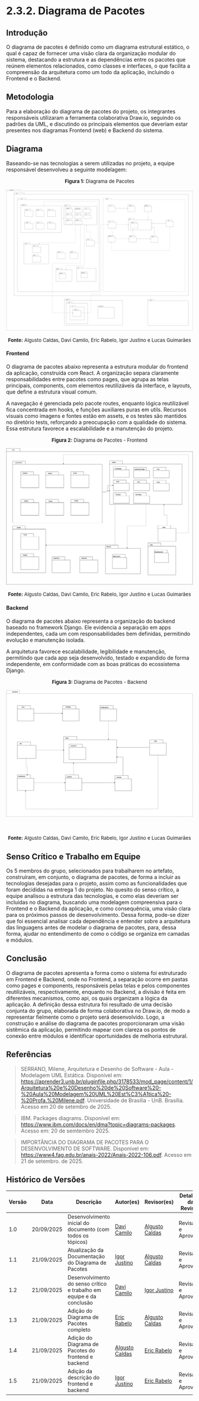 # 2.3.2. Diagrama de Pacotes

## Introdução

O diagrama de pacotes é definido como um diagrama estrutural estático, o qual é capaz de fornecer uma visão clara da organização modular do sistema, destacando a estrutura e as dependências entre os pacotes que reúnem elementos relacionados, como classes e interfaces, o que facilita a compreensão da arquitetura como um todo da aplicação, incluindo o Frontend e o Backend.

## Metodologia

Para a elaboração do diagrama de pacotes do projeto, os integrantes responsáveis utilizaram a ferramenta colaborativa Draw.io, seguindo os padrões da UML, e discutindo os principais elementos que deveriam estar presentes nos diagramas Frontend (web) e Backend do sistema.

## Diagrama

Baseando-se nas tecnologias a serem utilizadas no projeto, a equipe responsável desenvolveu a seguinte modelagem:

<font size="2"><p style="text-align: center"><b>Figura 1:</b> Diagrama de Pacotes</p></font>

<div style="text-align: center;">

![](../Assets/pacotes_completo.png)

</div>

<font size="2"><p style="text-align: center"><b>Fonte:</b> Algusto Caldas, Davi Camilo, Eric Rabelo, Igor Justino e Lucas Guimarães</p></font>

#### Frontend

O diagrama de pacotes abaixo representa a estrutura modular do frontend da aplicação, construída com React. A organização separa claramente responsabilidades entre pacotes como pages, que agrupa as telas principais, components, com elementos reutilizáveis da interface, e layouts, que define a estrutura visual comum.

A navegação é gerenciada pelo pacote routes, enquanto lógica reutilizável fica concentrada em hooks, e funções auxiliares puras em utils. Recursos visuais como imagens e fontes estão em assets, e os testes são mantidos no diretório tests, reforçando a preocupação com a qualidade do sistema. Essa estrutura favorece a escalabilidade e a manutenção do projeto.

<font size="2"><p style="text-align: center"><b>Figura 2:</b> Diagrama de Pacotes - Frontend</p></font>

<div style="text-align: center;">

![](../Assets/pacotes_frontend.png)

</div>

<font size="2"><p style="text-align: center"><b>Fonte:</b> Algusto Caldas, Davi Camilo, Eric Rabelo, Igor Justino e Lucas Guimarães</p></font>



#### Backend

O diagrama de pacotes abaixo representa a organização do backend baseado no framework Django. Ele evidencia a separação em apps independentes, cada um com responsabilidades bem definidas, permitindo evolução e manutenção isolada.

A arquitetura favorece escalabilidade, legibilidade e manutenção, permitindo que cada app seja desenvolvido, testado e expandido de forma independente, em conformidade com as boas práticas do ecossistema Django.

<font size="2"><p style="text-align: center"><b>Figura 3:</b> Diagrama de Pacotes - Backend</p></font>

![](../Assets/pacotes_backend.png)

<div style="text-align: center;">

![]()

</div>

<font size="2"><p style="text-align: center"><b>Fonte:</b> Algusto Caldas, Davi Camilo, Eric Rabelo, Igor Justino e Lucas Guimarães</p></font>

## Senso Crítico e Trabalho em Equipe

Os 5 membros do grupo, selecionados para trabalharem no artefato, construíram, em conjunto, o diagrama de pacotes, de forma a incluir as tecnologias desejadas para o projeto, assim como as funcionalidades que foram decididas na entrega 1 do projeto. No quesito do senso crítico, a equipe analisou a estrutura das tecnologias, e como elas deveriam ser incluídas no diagrama, buscando uma modelagem compreensiva para o Frontend e o Backend da aplicação, e como consequência, uma visão clara para os próximos passos de desenvolvimento. Dessa forma, pode-se dizer que foi essencial analisar cada dependência e entender sobre a arquitetura das linguagens antes de modelar o diagrama de pacotes, para, dessa forma, ajudar no entendimento de como o código se organiza em camadas e módulos.

## Conclusão

O diagrama de pacotes apresenta a forma como o sistema foi estruturado em Frontend e Backend, onde no Frontend, a separação ocorre em pastas como pages e components, responsáveis pelas telas e pelos componentes reutilizáveis, respectivamente, enquanto no Backend, a divisão é feita em diferentes mecanismos, como api, os quais organizam a lógica da aplicação. A definição dessa estrutura foi resultado de uma decisão conjunta do grupo, elaborada de forma colaborativa no Draw.io, de modo a representar fielmente como o projeto será desenvolvido. Logo, a construção e análise do diagrama de pacotes proporcionaram uma visão sistêmica da aplicação, permitindo mapear com clareza os pontos de conexão entre módulos e identificar oportunidades de melhoria estrutural.

## Referências

> SERRANO, Milene, Arquitetura e Desenho de Software - Aula - Modelagem UML Estática. Disponível em: https://aprender3.unb.br/pluginfile.php/3178533/mod_page/content/1/Arquitetura%20e%20Desenho%20de%20Software%20-%20Aula%20Modelagem%20UML%20Est%C3%A1tica%20-%20Profa.%20Milene.pdf. Universidade de Brasília - UnB. Brasília. Acesso em 20 de setembro de 2025.

> IBM. Packages diagrams. Disponível em: https://www.ibm.com/docs/en/dma?topic=diagrams-packages. Acesso em: 20 de semtembro 2025.

> IMPORTÂNCIA DO DIAGRAMA DE PACOTES PARA O DESENVOLVIMENTO DE SOFTWARE. Disponível em: https://www4.fag.edu.br/anais-2022/Anais-2022-106.pdf. Acesso em 21 de setembro. de 2025.

## Histórico de Versões
| Versão | Data | Descrição | Autor(es) | Revisor(es) | Detalhes da Revisão |
| -- | -- | -- | -- | -- | -- |
| 1.0 | 20/09/2025 | Desenvolvimento inicial do documento (com todos os tópicos) | [Davi Camilo](https://github.com/Davicamilo23) | [Algusto Caldas](https://github.com/Algusto-RC) | Revisado e Aprovado |
| 1.1 | 21/09/2025 | Atualização da Documentação do Diagrama de Pacotes | [Igor Justino](https://github.com/IgorJustino) | [Algusto Caldas](https://github.com/Algusto-RC) | Revisado e Aprovado |
| 1.2 | 21/09/2025 | Desenvolvimento do senso crítico e trabalho em equipe e da conclusão | [Davi Camilo](https://github.com/Davicamilo23) | [Igor Justino](https://github.com/IgorJustino) | Revisado e Aprovado |
| 1.3 | 21/09/2025 | Adição do Diagrama de Pacotes completo | [Eric Rabelo](https://github.com/rabelzx) | [Algusto Caldas](https://github.com/Algusto-RC)  | Revisado e Aprovado |
| 1.4 | 21/09/2025 | Adição do Diagrama de Pacotes do frontend e backend | [Algusto Caldas](https://github.com/Algusto-RC) | [Eric Rabelo](https://github.com/rabelzx) | Revisado e Aprovado |
| 1.5 | 21/09/2025 | Adição da descrição do frontend e backend | [Igor Justino](https://github.com/IgorJustino) | [Eric Rabelo](https://github.com/rabelzx) | Revisado e Aprovado |